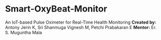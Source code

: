 # Smart-OxyBeat-Monitor
 An IoT-based Pulse Oximeter for Real-Time Health Monitoring   **Created by:** Antony Jerin K, Sri Shanmuga Vignesh M, Petchi Prabakaran E   **Mentor:** Er. S. Muguntha Mala
